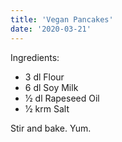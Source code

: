 ```yaml
---
title: 'Vegan Pancakes'
date: '2020-03-21'
---
```


Ingredients:

- 3 dl Flour
- 6 dl Soy Milk
- 1⁄2 dl Rapeseed Oil
- 1⁄2 krm Salt

Stir and bake. Yum.